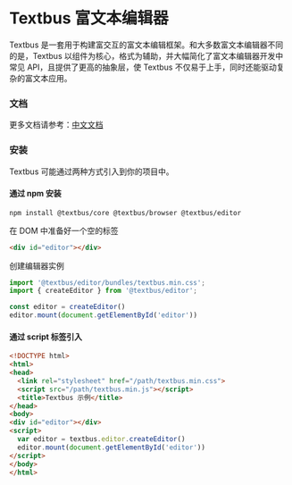 Textbus 富文本编辑器
=====================

Textbus 是一套用于构建富交互的富文本编辑框架。和大多数富文本编辑器不同的是，Textbus 以组件为核心，格式为辅助，并大幅简化了富文本编辑器开发中常见
API，且提供了更高的抽象层，使 Textbus 不仅易于上手，同时还能驱动复杂的富文本应用。

### 文档

更多文档请参考：[中文文档](https://textbus.io)

### 安装

Textbus 可能通过两种方式引入到你的项目中。

#### 通过 npm 安装

```
npm install @textbus/core @textbus/browser @textbus/editor
```

在 DOM 中准备好一个空的标签

```html
<div id="editor"></div>
```

创建编辑器实例

```ts
import '@textbus/editor/bundles/textbus.min.css';
import { createEditor } from '@textbus/editor';

const editor = createEditor()
editor.mount(document.getElementById('editor'))

```

#### 通过 script 标签引入

```html
<!DOCTYPE html>
<html>
<head>
  <link rel="stylesheet" href="/path/textbus.min.css">
  <script src="/path/textbus.min.js"></script>
  <title>Textbus 示例</title>
</head>
<body>
<div id="editor"></div>
<script>
  var editor = textbus.editor.createEditor()
  editor.mount(document.getElementById('editor'))
</script>
</body>
</html>
```
